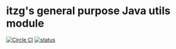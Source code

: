 # itzg's general purpose Java utils module

[![Circle CI](https://circleci.com/gh/itzg/utils.svg?style=svg)](https://circleci.com/gh/itzg/utils)
[![status](https://sourcegraph.com/api/repos/github.com/itzg/utils/.badges/status.svg)](https://sourcegraph.com/github.com/itzg/utils)
